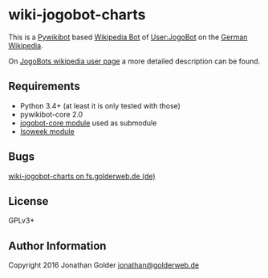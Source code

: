 # wiki-jogobot-charts
This is a [Pywikibot](https://www.mediawiki.org/wiki/Manual:Pywikibot) based [Wikipedia Bot](https://de.wikipedia.org/wiki/Wikipedia:Bots)
of [User:JogoBot](https://de.wikipedia.org/wiki/Benutzer:JogoBot) on the
[German Wikipedia](https://de.wikipedia.org/wiki/Wikipedia:Hauptseite).

On [JogoBots wikipedia user page](https://de.wikipedia.org/wiki/Benutzer:JogoBot/Charts) a more detailed description can be found.

## Requirements
* Python 3.4+ (at least it is only tested with those)
* pywikibot-core 2.0
* [jogobot-core module](https://github.com/golderweb/wiki-jogobot-core) used as submodule
* [Isoweek module](https://pypi.python.org/pypi/isoweek)

## Bugs
[wiki-jogobot-charts on fs.golderweb.de (de)](https://fs.golderweb.de/proj20)

## License
GPLv3+

## Author Information
Copyright 2016 Jonathan Golder <jonathan@golderweb.de>

